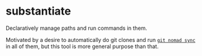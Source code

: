 # substantiate

Declaratively manage paths and run commands in them.

Motivated by a desire to automatically do git clones and run [`git nomad sync`][git-nomad] in all of them, but this tool is more general purpose than that.

[git-nomad]: https://github.com/rraval/git-nomad
